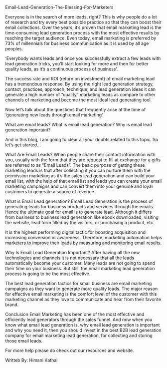 Email-Lead-Generation-The-Blessing-For-Marketers

Everyone is in the search of more leads, right? This is why people do a lot of research and try every best possible practice so that they can boost their email collections.  Over the years, it’s proven that email marketing lead is the time-consuming lead generation process with the most effective results by reaching the target audience. Even today, email marketing is preferred by 73% of millennials for business communication as it is used by all age peoples.

‘Everybody wants leads and once you successfully extract a few leads with lead generation tricks, you’ll start looking for more and then for better quality leads, as it’s a continuous process of business’.

The success rate and ROI (return on investment) of email marketing lead has a tremendous response. By using the right lead generation strategy, contact, practices, approach, technique, and lead generation ideas it can generate a high number of “quality” marketing leads as compare to other channels of marketing and become the most ideal lead generating tool.

Now let’s talk about the questions that frequently arise at the time of ‘generating new leads through email marketing’.

What are email leads? What is email lead generation? Why is email lead generation important?

And in this blog, I am going to clear all your doubts related to this topic. So let’s get started…

What Are Email Leads?
When people share their contact information with you, usually with the form that they are request to fill at exchange for a gifts are referred to as “Email Leads”.
The basic purpose of getting these marketing leads is that after collecting it you can nurture them with the permission marketing as it’s the sales lead generation and can build your email list, with the help of that email list and leads you can create your email marketing campaigns and can convert them into your genuine and loyal customers to generate a source of revenue.

What is Email Lead generation?
Email Lead Generation is the process of generating leads for business products and services through the emails. Hence the ultimate goal for email is to generate lead. Although it differs from business to business lead generation like ebook downloaded, visiting the website, lead form filled by the visitors, or purchasing a product, etc.

It is the highest performing digital tactic for boosting acquisition and increasing conversion or awareness. Therefore, marketing automation helps marketers to improve their leads by measuring and monitoring email results.

Why Is Email Lead Generation Important?
After having all the new technologies and channels it is not necessary that all the leads automatically become your customer. Many leads are not going to spend their time on your business. But still, the email marketing lead generation process is going to be the most effective.

The best lead generation tactics for small business are email marketing campaigns as they want to generate more quality leads. The major reason for effective email marketing is the comfort level of the customer with this marketing channel as they love to communicate and hear from their favorite brand.

Conclusion
Email Marketing has been one of the most effective and efficiently lead generators through the sales funnel. And now when you know what email lead generation is, why email lead generation is important and why you need it, then you should invest in the best B2B lead generation company for email marketing lead generation, for collecting and storing those email leads.

For more help please do check out our resources and website.

Writteb By:
Himani Kathal
